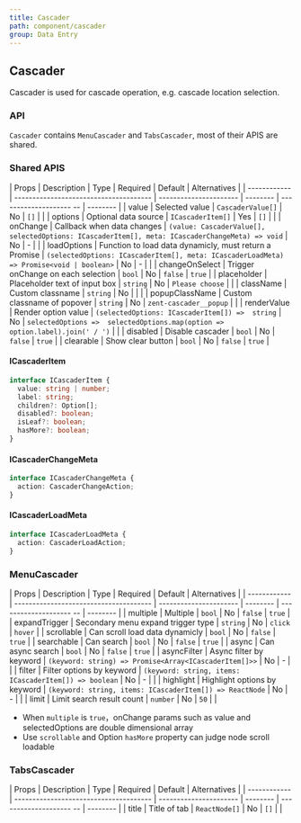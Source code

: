 ```yaml
---
title: Cascader
path: component/cascader
group: Data Entry
---
```


## Cascader

Cascader is used for cascade operation, e.g. cascade location selection.

### API

`Cascader` contains `MenuCascader` and `TabsCascader`, most of their APIS are shared.

### Shared APIS

| Props        | Description                            | Type                   | Required   | Default                 | Alternatives |
| ------------ | -------------------------------------- | ---------------------- | --------  | -------------------- -- | -------- |
| value        | Selected value                         | `CascaderValue[]`     |    No     | `[]`                      |         |
| options      | Optional data source                   | `ICascaderItem[]`     |    Yes     | `[]`                      |         |
| onChange     | Callback when data changes             | `(value: CascaderValue[], selectedOptions: ICascaderItem[], meta: ICascaderChangeMeta) => void`                |    No     |     -          |         |
| loadOptions  | Function to load data dynamicly, must return a Promise         |  `(selectedOptions: ICascaderItem[], meta: ICascaderLoadMeta) => Promise<void | boolean>`                |    No     |     -    |         |
| changeOnSelect  | Trigger onChange on each selection        | `bool`                |    No     |  `false`                  | `true`   |
| placeholder  |  Placeholder text of input box               | `string`              |    No     |  `Please choose`          |         |
| className    |  Custom classname                      | `string`              |    No     |                           |         |
| popupClassName  | Custom classname of popover         | `string`               |    No     |  `zent-cascader__popup`  |         |
| renderValue   | Render option value                    | `(selectedOptions: ICascaderItem[]) =>  string`                |    No     |    `selectedOptions =>  selectedOptions.map(option => option.label).join(' / ')`   |         |
| disabled     |  Disable cascader                       | `bool`                 |    No     |  `false`                 | `true`  |
| clearable    |  Show clear button                      | `bool`                 |    No     |  `false`                 | `true`        |


#### ICascaderItem

```ts
interface ICascaderItem {
  value: string | number;
  label: string;
  children?: Option[];
  disabled?: boolean;
  isLeaf?: boolean;
  hasMore?: boolean;
}
```

#### ICascaderChangeMeta
```ts
interface ICascaderChangeMeta {
  action: CascaderChangeAction;
}
```

#### ICascaderLoadMeta
```ts
interface ICascaderLoadMeta {
  action: CascaderLoadAction;
}
```

### MenuCascader

| Props        | Description                            | Type                   | Required   | Default                | Alternatives |
| ------------ | -------------------------------------- | ---------------------- | --------  | -------------------- -- | -------- |
| multiple     | Multiple                              | `bool`                 |    No     | `false`                 | `true`   |
| expandTrigger | Secondary menu expand trigger type    | `string`               |    No     | `click`                 |  `hover`  |
| scrollable    | Can scroll load data dynamicly        | `bool`                 |    No     | `false`                 |  `true`   |
| searchable    | Can search                            | `bool`                |    No     | `false`                 |  `true`   |
| async         | Can async search                      | `bool`                |    No     | `false`                 | `true`    |
| asyncFilter   | Async filter by keyword               | `(keyword: string) => Promise<Array<ICascaderItem[]>>`                        |    No     |    -      |         |
| filter        | Filter options by keyword             | `(keyword: string, items: ICascaderItem[]) => boolean`                |    No     |   -    |         |
| highlight     | Highlight options by keyword          | `(keyword: string, items: ICascaderItem[]) => ReactNode`              |    No     |   -      |         |
| limit         | Limit search result count             | `number`              |    No     | `50`                    |         |


- When `multiple` is `true`，onChange params such as value  and selectedOptions are double dimensional array
- Use `scrollable` and Option `hasMore` property can judge node scroll loadable

### TabsCascader

| Props        | Description                            | Type                   | Required   | Default                | Alternatives |
| ------------ | -------------------------------------- | ---------------------- | --------  | -------------------- -- | -------- |
| title        | Title of tab                           | `ReactNode[]`          |    No     |  `[]`                   |          |
